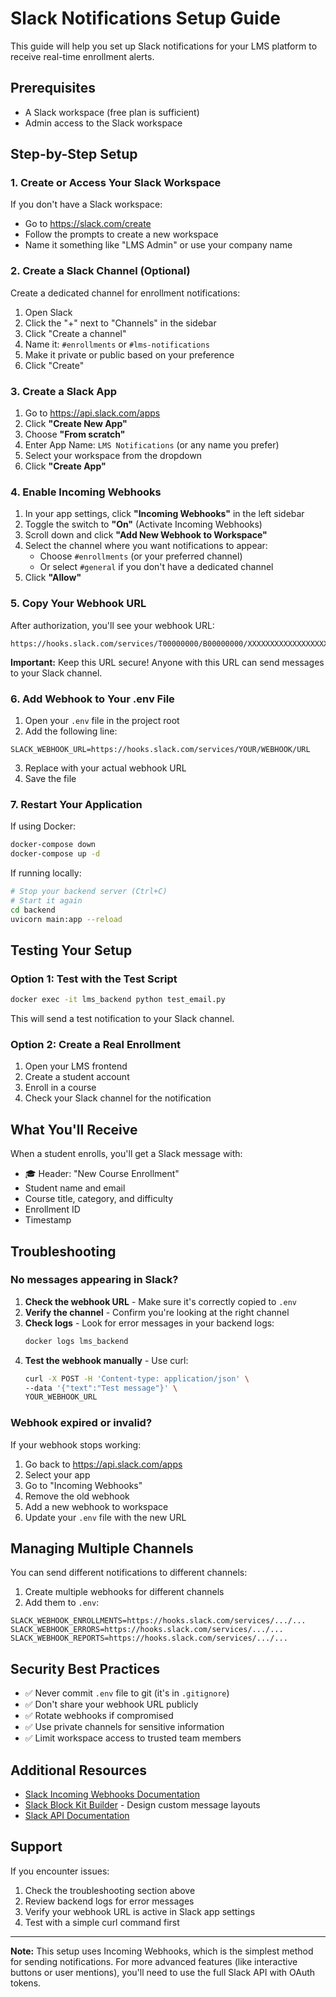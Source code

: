 # Slack Notifications Setup Guide

This guide will help you set up Slack notifications for your LMS platform to receive real-time enrollment alerts.

## Prerequisites

- A Slack workspace (free plan is sufficient)
- Admin access to the Slack workspace

## Step-by-Step Setup

### 1. Create or Access Your Slack Workspace

If you don't have a Slack workspace:
- Go to https://slack.com/create
- Follow the prompts to create a new workspace
- Name it something like "LMS Admin" or use your company name

### 2. Create a Slack Channel (Optional)

Create a dedicated channel for enrollment notifications:
1. Open Slack
2. Click the "+" next to "Channels" in the sidebar
3. Click "Create a channel"
4. Name it: `#enrollments` or `#lms-notifications`
5. Make it private or public based on your preference
6. Click "Create"

### 3. Create a Slack App

1. Go to https://api.slack.com/apps
2. Click **"Create New App"**
3. Choose **"From scratch"**
4. Enter App Name: `LMS Notifications` (or any name you prefer)
5. Select your workspace from the dropdown
6. Click **"Create App"**

### 4. Enable Incoming Webhooks

1. In your app settings, click **"Incoming Webhooks"** in the left sidebar
2. Toggle the switch to **"On"** (Activate Incoming Webhooks)
3. Scroll down and click **"Add New Webhook to Workspace"**
4. Select the channel where you want notifications to appear:
   - Choose `#enrollments` (or your preferred channel)
   - Or select `#general` if you don't have a dedicated channel
5. Click **"Allow"**

### 5. Copy Your Webhook URL

After authorization, you'll see your webhook URL:
```
https://hooks.slack.com/services/T00000000/B00000000/XXXXXXXXXXXXXXXXXXXX
```

**Important:** Keep this URL secure! Anyone with this URL can send messages to your Slack channel.

### 6. Add Webhook to Your .env File

1. Open your `.env` file in the project root
2. Add the following line:
```
SLACK_WEBHOOK_URL=https://hooks.slack.com/services/YOUR/WEBHOOK/URL
```
3. Replace with your actual webhook URL
4. Save the file

### 7. Restart Your Application

If using Docker:
```bash
docker-compose down
docker-compose up -d
```

If running locally:
```bash
# Stop your backend server (Ctrl+C)
# Start it again
cd backend
uvicorn main:app --reload
```

## Testing Your Setup

### Option 1: Test with the Test Script

```bash
docker exec -it lms_backend python test_email.py
```

This will send a test notification to your Slack channel.

### Option 2: Create a Real Enrollment

1. Open your LMS frontend
2. Create a student account
3. Enroll in a course
4. Check your Slack channel for the notification

## What You'll Receive

When a student enrolls, you'll get a Slack message with:
- 🎓 Header: "New Course Enrollment"
- Student name and email
- Course title, category, and difficulty
- Enrollment ID
- Timestamp

## Troubleshooting

### No messages appearing in Slack?

1. **Check the webhook URL** - Make sure it's correctly copied to `.env`
2. **Verify the channel** - Confirm you're looking at the right channel
3. **Check logs** - Look for error messages in your backend logs:
   ```bash
   docker logs lms_backend
   ```
4. **Test the webhook manually** - Use curl:
   ```bash
   curl -X POST -H 'Content-type: application/json' \
   --data '{"text":"Test message"}' \
   YOUR_WEBHOOK_URL
   ```

### Webhook expired or invalid?

If your webhook stops working:
1. Go back to https://api.slack.com/apps
2. Select your app
3. Go to "Incoming Webhooks"
4. Remove the old webhook
5. Add a new webhook to workspace
6. Update your `.env` file with the new URL

## Managing Multiple Channels

You can send different notifications to different channels:

1. Create multiple webhooks for different channels
2. Add them to `.env`:
```
SLACK_WEBHOOK_ENROLLMENTS=https://hooks.slack.com/services/.../...
SLACK_WEBHOOK_ERRORS=https://hooks.slack.com/services/.../...
SLACK_WEBHOOK_REPORTS=https://hooks.slack.com/services/.../...
```

## Security Best Practices

- ✅ Never commit `.env` file to git (it's in `.gitignore`)
- ✅ Don't share your webhook URL publicly
- ✅ Rotate webhooks if compromised
- ✅ Use private channels for sensitive information
- ✅ Limit workspace access to trusted team members

## Additional Resources

- [Slack Incoming Webhooks Documentation](https://api.slack.com/messaging/webhooks)
- [Slack Block Kit Builder](https://app.slack.com/block-kit-builder) - Design custom message layouts
- [Slack API Documentation](https://api.slack.com/)

## Support

If you encounter issues:
1. Check the troubleshooting section above
2. Review backend logs for error messages
3. Verify your webhook URL is active in Slack app settings
4. Test with a simple curl command first

---

**Note:** This setup uses Incoming Webhooks, which is the simplest method for sending notifications. For more advanced features (like interactive buttons or user mentions), you'll need to use the full Slack API with OAuth tokens.
